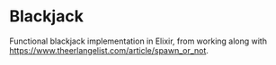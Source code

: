 # Blackjack

Functional blackjack implementation in Elixir, from working along with https://www.theerlangelist.com/article/spawn_or_not.
